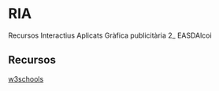 # RIA
Recursos Interactius Aplicats
Gràfica publicitària 2_ EASDAlcoi

<h2>Recursos</h2>
<a href="https://www.w3schools.com/">w3schools</a>
